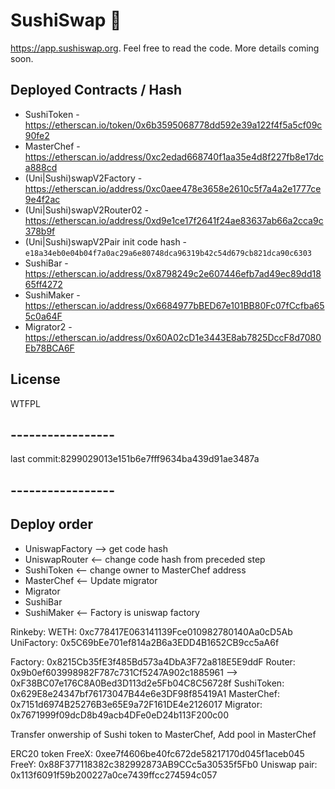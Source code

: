 # SushiSwap 🍣

https://app.sushiswap.org. Feel free to read the code. More details coming soon.

## Deployed Contracts / Hash

- SushiToken - https://etherscan.io/token/0x6b3595068778dd592e39a122f4f5a5cf09c90fe2
- MasterChef - https://etherscan.io/address/0xc2edad668740f1aa35e4d8f227fb8e17dca888cd
- (Uni|Sushi)swapV2Factory - https://etherscan.io/address/0xc0aee478e3658e2610c5f7a4a2e1777ce9e4f2ac
- (Uni|Sushi)swapV2Router02 - https://etherscan.io/address/0xd9e1ce17f2641f24ae83637ab66a2cca9c378b9f
- (Uni|Sushi)swapV2Pair init code hash - `e18a34eb0e04b04f7a0ac29a6e80748dca96319b42c54d679cb821dca90c6303`
- SushiBar - https://etherscan.io/address/0x8798249c2e607446efb7ad49ec89dd1865ff4272
- SushiMaker - https://etherscan.io/address/0x6684977bBED67e101BB80Fc07fCcfba655c0a64F
- Migrator2 - https://etherscan.io/address/0x60A02cD1e3443E8ab7825DccF8d7080Eb78BCA6F

## License

WTFPL

## -----------------
last commit:8299029013e151b6e7fff9634ba439d91ae3487a
## -----------------

## Deploy order
* UniswapFactory --> get code hash
* UniswapRouter <-- change code hash from preceded step
* SushiToken <-- change owner to MasterChef address
* MasterChef <-- Update migrator
* Migrator
* SushiBar
* SushiMaker <-- Factory is uniswap factory

Rinkeby:
WETH: 0xc778417E063141139Fce010982780140Aa0cD5Ab
UniFactory: 0x5C69bEe701ef814a2B6a3EDD4B1652CB9cc5aA6f

Factory: 0x8215Cb35fE3f485Bd573a4DbA3F72a818E5E9ddF
Router: 0x9b0ef603998982F787c731Cf5247A902c1885961 --> 0xF38BC07e176C8A0Bed3D113d2e5Fb04C8C56728f
SushiToken: 0x629E8e24347bf76173047B44e6e3DF98f85419A1
MasterChef: 0x7151d6974B25276B3e65E9a72F161DE4e2126017
Migrator: 0x7671999f09dcD8b49acb4DFe0eD24b113F200c00

Transfer onwership of Sushi token to MasterChef,
Add pool in MasterChef

ERC20 token
FreeX: 0xee7f4606be40fc672de58217170d045f1aceb045
FreeY: 0x88F377118382c382992873AB9CCc5a30535f5Fb0
Uniswap pair: 0x113f6091f59b200227a0ce7439ffcc274594c057